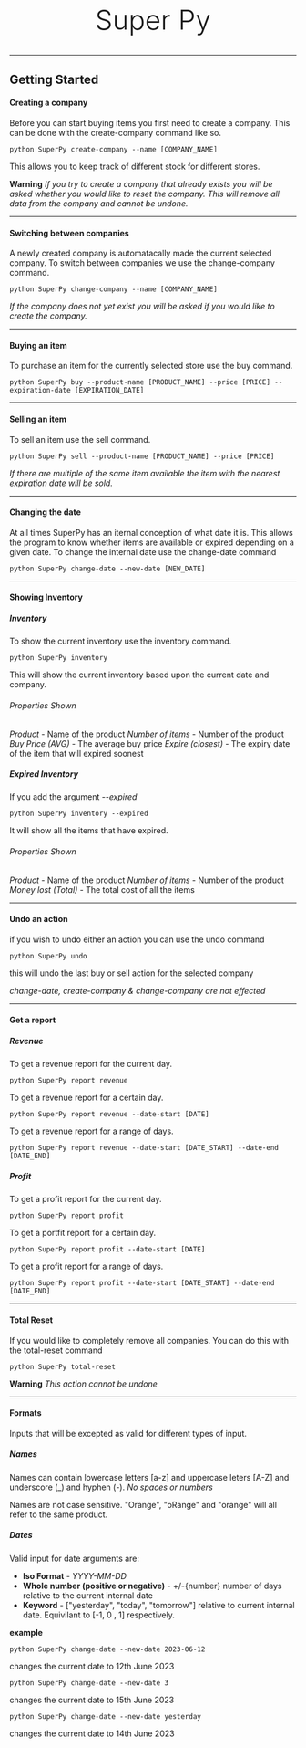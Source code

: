 <h1 style="font-weight: 300; font-size: 3rem; text-align: center">Super Py</h1>

---

## Getting Started

#### Creating a company

Before you can start buying items you first need to create a company. This can be done with the create-company command like so.

```
python SuperPy create-company --name [COMPANY_NAME]
```

This allows you to keep track of different stock for different stores.

**Warning** _If you try to create a company that already exists you will be asked whether you would like to reset the company. This will remove all data from the company and cannot be undone._

---

#### Switching between companies

A newly created company is automatacally made the current selected company.
To switch between companies we use the change-company command.

```
python SuperPy change-company --name [COMPANY_NAME]
```

_If the company does not yet exist you will be asked if you would like to create the company._

---

#### Buying an item

To purchase an item for the currently selected store use the buy command.

```
python SuperPy buy --product-name [PRODUCT_NAME] --price [PRICE] --expiration-date [EXPIRATION_DATE]
```

---

#### Selling an item

To sell an item use the sell command.

```
python SuperPy sell --product-name [PRODUCT_NAME] --price [PRICE]
```

_If there are multiple of the same item available the item with the nearest expiration date will be sold._

---

#### Changing the date

At all times SuperPy has an iternal conception of what date it is. This allows the program to know whether items are available or expired depending on a given date.
To change the internal date use the change-date command

```
python SuperPy change-date --new-date [NEW_DATE]
```

---

#### Showing Inventory

##### Inventory

To show the current inventory use the inventory command.

```
python SuperPy inventory
```

This will show the current inventory based upon the current date and company.

###### Properties Shown

_Product_ - Name of the product
_Number of items_ - Number of the product
_Buy Price (AVG)_ - The average buy price
_Expire (closest)_ - The expiry date of the item that will expired soonest

##### Expired Inventory

If you add the argument _--expired_

```
python SuperPy inventory --expired
```

It will show all the items that have expired.

###### Properties Shown

_Product_ - Name of the product
_Number of items_ - Number of the product
_Money lost (Total)_ - The total cost of all the items

---

#### Undo an action

if you wish to undo either an action you can use the undo command

```
python SuperPy undo
```

this will undo the last buy or sell action for the selected company

_change-date, create-company & change-company are not effected_

---

#### Get a report

##### Revenue

To get a revenue report for the current day.

```
python SuperPy report revenue
```

To get a revenue report for a certain day.

```
python SuperPy report revenue --date-start [DATE]
```

To get a revenue report for a range of days.

```
python SuperPy report revenue --date-start [DATE_START] --date-end [DATE_END]
```

##### Profit

To get a profit report for the current day.

```
python SuperPy report profit
```

To get a portfit report for a certain day.

```
python SuperPy report profit --date-start [DATE]
```

To get a profit report for a range of days.

```
python SuperPy report profit --date-start [DATE_START] --date-end [DATE_END]
```

---

#### Total Reset

If you would like to completely remove all companies. You can do this with the total-reset command

```
python SuperPy total-reset
```

**Warning** _This action cannot be undone_

---

#### Formats

Inputs that will be excepted as valid for different types of input.

##### Names

Names can contain lowercase letters [a-z] and uppercase leters [A-Z] and underscore (\_) and hyphen (-). _No spaces or numbers_

Names are not case sensitive. "Orange", "oRange" and "orange" will all refer to the same product.

##### Dates

Valid input for date arguments are:

- **Iso Format** - _YYYY-MM-DD_
- **Whole number (positive or negative)** - +/-{number} number of days relative to the current internal date
- **Keyword** - ["yesterday", "today", "tomorrow"] relative to current internal date. Equivilant to [-1, 0 , 1] respectively.

**example**

```
python SuperPy change-date --new-date 2023-06-12
```

changes the current date to 12th June 2023

```
python SuperPy change-date --new-date 3
```

changes the current date to 15th June 2023

```
python SuperPy change-date --new-date yesterday
```

changes the current date to 14th June 2023

